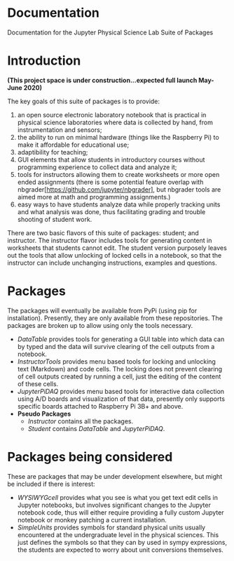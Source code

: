 # Documentation
Documentation for the Jupyter Physical Science Lab Suite of Packages

# Introduction
__(This project space is under construction...expected full launch May-June 2020)__

The key goals of this suite of packages is to provide:
1. an open source electronic laboratory notebook that is practical in physical science laboratories where data is collected by hand, from instrumentation and sensors;
1. the ability to run on minimal hardware (things like the Raspberry Pi) to make it affordable for educational use;
1. adaptibility for teaching;
1. GUI elements that allow students in introductory courses without programming experience to collect data and analyze it;
1. tools for instructors allowing them to create worksheets or more open ended assignments (there is some potential feature overlap with nbgrader[https://github.com/jupyter/nbgrader], but nbgrader tools are aimed more at math and programming assignments.)
1. easy ways to have students analyze data while properly tracking units and what analysis was done, thus facilitating grading and trouble shooting of student work.

There are two basic flavors of this suite of packages: student; and instructor. The instructor flavor includes tools for generating content in worksheets that students cannot edit. The student version purposely leaves out the tools that allow unlocking of locked cells in a notebook, so that the instructor can include unchanging instructions, examples and questions.

# Packages
The packages will eventually be available from PyPi (using pip for installation). Presently, they are only available from these repositories. The packages are broken up to allow using only the tools necessary.
* _DataTable_ provides tools for generating a GUI table into which data can by typed and the data will survive clearing of the cell outputs from a notebook.
* _InstructorTools_ provides menu based tools for locking and unlocking text (Markdown) and code cells. The locking does not prevent clearing of cell outputs created by running a cell, just the editing of the content of these cells.
* _JupyterPiDAQ_ provides menu based tools for interactive data collection using A/D boards and visualization of that data, presently only supports specific boards attached to Raspberry Pi 3B+ and above.
* __Pseudo Packages__
    * _Instructor_ contains all the packages.
    * _Student_ contains _DataTable_ and _JupyterPiDAQ_.

# Packages being considered
These are packages that may be under development elsewhere, but might be included if there is interest: 
* _WYSIWYGcell_ provides what you see is what you get text edit cells in Jupyter notebooks, but involves significant changes to the Jupyter notebook code, thus will either require providing a fully custom Jupyter notebook or monkey patching a current installation.
* _SimpleUnits_ provides symbols for standard physical units usually encountered at the undergraduate level in the physical sciences. This just defines the symbols so that they can by used in sympy expressions, the students are expected to worry about unit conversions themselves.
